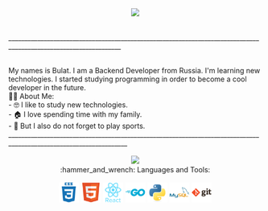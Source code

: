 <div id="header" align="center">
  <img src="https://media.giphy.com/media/GjNiBbczpWmxXePb6l/giphy.gif" width="100"/> <br>
  <img src="https://komarev.com/ghpvc/?username=zipzap00&style=plastic&color=orange" alt=""/>                                                                           </div>

_________________________________________________________________________________________________________________<br>
<br>
<div id="About">
  My names is Bulat. I am a Backend Developer from Russia. I'm learning new technologies. 
  I started studying programming in order to become a cool developer in the future. <br>
  👨‍💻 About Me: <br>
  - 🤓 I like to study new technologies.<br>
  - 🏠 I love spending time with my family.<br>
  - 🥊  But I also do not forget to play sports.<br>
___________________________________________________________________________________________________________________<br>
 <br>
  <div id="logo" align="center">
       <img src="https://media.giphy.com/media/ZVik7pBtu9dNS/giphy.gif" width="100"/> <br>
        :hammer_and_wrench: Languages and Tools:
    <div>
    <br>
   <img src="https://github.com/devicons/devicon/blob/master/icons/css3/css3-plain-wordmark.svg"  title="CSS3" alt="CSS" width="40" height="40"/>
    <img src="https://github.com/devicons/devicon/blob/master/icons/html5/html5-original.svg" title="HTML5" alt="HTML" width="40" height="40"/>
    <img src="https://github.com/devicons/devicon/blob/master/icons/react/react-original-wordmark.svg" title="React" alt="React" width="40" height="40"/>
    <img src="https://github.com/devicons/devicon/blob/master/icons/go/go-original-wordmark.svg" title="Go" alt"=Go" width="40" height="40"/>
    <img src="https://github.com/devicons/devicon/blob/master/icons/python/python-original.svg" title="Python" alt="Python" width="40" heaight="40"/>
    <img src="https://github.com/devicons/devicon/blob/master/icons/mysql/mysql-original-wordmark.svg" title="MySQL"  alt="MySQL" width="40" height="40"/>
    <img src="https://github.com/devicons/devicon/blob/master/icons/git/git-original-wordmark.svg" title="Git" **alt="Git" width="40" height="40"/>
  </div>
  </div>
  
    
